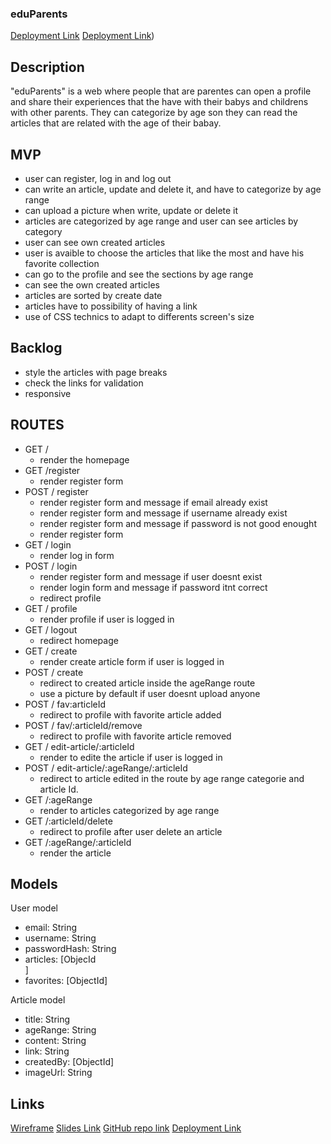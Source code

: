 ### eduParents

[Deployment Link](https://eduparents.onrender.com/)
[Deployment Link](https://www.loom.com/share/7564be8ae9984e44826bdebaa6ae551f?sid=b493add4-86ca-45c1-87be-a0b818949de1))


## Description

"eduParents" is a web where people that are parentes can open a profile and share their experiences that the have with their babys and childrens with other parents. They can categorize by age son they can read the articles that are related with the age of their babay.


## MVP 
- user can register, log in and log out
- can write an article, update and delete it, and have to categorize by age range
- can upload a picture when write, update or delete it
- articles are categorized by age range and user can see articles by category
- user can see own created articles
- user is avaible to choose the articles that like the most and have his favorite collection 
- can go to the profile and see the sections by age range
- can see the own created articles
- articles are sorted by create date
- articles have to possibility of having a link
- use of CSS technics to adapt to differents screen's size


## Backlog
- style the articles with page breaks
- check the links for validation
- responsive


## ROUTES
- GET /
    - render the homepage
- GET /register
    - render register form 
- POST / register
    - render register form and message if email already exist
    - render register form and message if username already exist
    - render register form and message if password is not good enought
    - render register form
- GET / login
    - render log in form
- POST / login
    - render register form and message if user doesnt exist
    - render login form and message if password itnt correct
    - redirect profile 
- GET / profile
    - render profile if user is logged in
- GET / logout
    - redirect homepage  
- GET / create
    - render create article form if user is logged in
- POST / create
    - redirect to created article inside the ageRange route 
    - use a picture by default if user doesnt upload anyone     
- POST / fav:articleId
    - redirect to profile with favorite article added
- POST / fav/:articleId/remove
    - redirect to profile with favorite article removed
- GET / edit-article/:articleId
    - render to edite the article if user is logged in
- POST / edit-article/:ageRange/:articleId
    - redirect to article edited in the route by age range categorie and article Id.
- GET /:ageRange
    -  render to articles categorized by age range
- GET /:articleId/delete
    - redirect to profile after user delete an article
- GET /:ageRange/:articleId
    -  render the article     



## Models
User model
- email: String
- username: String
- passwordHash: String
- articles: [ObjecId<Article>]
- favorites: [ObjectId<Articles>]

Article model
- title: String
- ageRange: String
- content: String
- link: String
- createdBy: [ObjectId<User>]
- imageUrl: String


## Links

[Wireframe](https://wireframepro.mockflow.com/view/MRaGnBDLHh)
[Slides Link](https://docs.google.com/presentation/d/1pm14WBY6rZ-zvkQ9VUd_mQN10QVGytGkzA8_jyk5NQM/edit?usp=sharing)
[GitHub repo link](https://github.com/eliexme/EduParents)
[Deployment Link](https://eduparents.onrender.com/)
